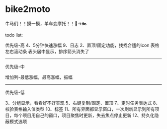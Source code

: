 # bike2moto

牛马们！！摸一摸，单车变摩托！！🚴→🏍️


todo list:

优先级-高
4、5分钟快速涨幅
9、日志
2、置顶/固定功能，找找合适的icon
表格左右滚动条
表头居中显示，排序箭头消失了


---
优先级-中

增加列-最低涨幅，最高涨幅，振幅


---
优先级-低



3、分组显示，看看好不好实现
5、右键复制/固定、置顶
7、定时任务表达式
8、校验表格输入值类型
10、标签
11、所有界面都显示窗口，一次刷新显示到所有项目，每个项目用自己的窗口，项目聚焦时更新，失去焦点停止更新
12、持久化隐蔽模式选项